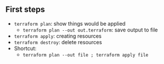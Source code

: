 ## First steps
- ```terraform plan```: show things would be applied
    - ```terraform plan --out out.terraform```: save output to file
- ```terraform apply```: creating resources
- ```terraform destroy```: delete resources
- Shortcut:
    - ```terraform plan --out file ; terraform apply file```